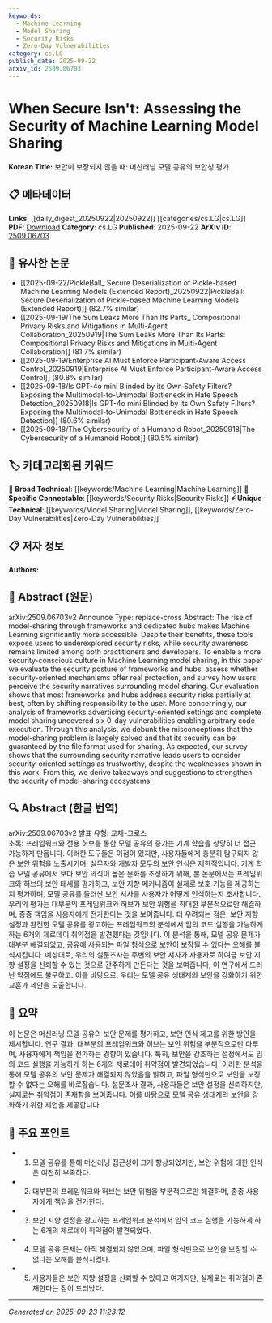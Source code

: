 ```yaml
---
keywords:
  - Machine Learning
  - Model Sharing
  - Security Risks
  - Zero-Day Vulnerabilities
category: cs.LG
publish_date: 2025-09-22
arxiv_id: 2509.06703
---
```


<!-- KEYWORD_LINKING_METADATA:
{
  "processed_timestamp": "2025-09-23T11:23:12.794522",
  "vocabulary_version": "1.0",
  "selected_keywords": [
    "Machine Learning",
    "Model Sharing",
    "Security Risks",
    "Zero-Day Vulnerabilities"
  ],
  "rejected_keywords": [],
  "similarity_scores": {
    "Machine Learning": 0.85,
    "Model Sharing": 0.88,
    "Security Risks": 0.82,
    "Zero-Day Vulnerabilities": 0.9
  },
  "extraction_method": "AI_prompt_based",
  "budget_applied": true,
  "candidates_json": {
    "candidates": [
      {
        "surface": "Machine Learning",
        "canonical": "Machine Learning",
        "aliases": [],
        "category": "broad_technical",
        "rationale": "A foundational concept that connects to various technical discussions in the paper.",
        "novelty_score": 0.3,
        "connectivity_score": 0.9,
        "specificity_score": 0.5,
        "link_intent_score": 0.85
      },
      {
        "surface": "model sharing",
        "canonical": "Model Sharing",
        "aliases": [
          "model exchange",
          "model distribution"
        ],
        "category": "unique_technical",
        "rationale": "Central to the paper's discussion on security risks and practices.",
        "novelty_score": 0.75,
        "connectivity_score": 0.7,
        "specificity_score": 0.8,
        "link_intent_score": 0.88
      },
      {
        "surface": "security risks",
        "canonical": "Security Risks",
        "aliases": [
          "security threats",
          "vulnerabilities"
        ],
        "category": "specific_connectable",
        "rationale": "Key to understanding the challenges in model sharing frameworks.",
        "novelty_score": 0.55,
        "connectivity_score": 0.78,
        "specificity_score": 0.72,
        "link_intent_score": 0.82
      },
      {
        "surface": "0-day vulnerabilities",
        "canonical": "Zero-Day Vulnerabilities",
        "aliases": [
          "0-day exploits",
          "zero-day threats"
        ],
        "category": "unique_technical",
        "rationale": "Highlights specific security issues uncovered in the study.",
        "novelty_score": 0.8,
        "connectivity_score": 0.65,
        "specificity_score": 0.85,
        "link_intent_score": 0.9
      }
    ],
    "ban_list_suggestions": [
      "frameworks",
      "hubs",
      "file format"
    ]
  },
  "decisions": [
    {
      "candidate_surface": "Machine Learning",
      "resolved_canonical": "Machine Learning",
      "decision": "linked",
      "scores": {
        "novelty": 0.3,
        "connectivity": 0.9,
        "specificity": 0.5,
        "link_intent": 0.85
      }
    },
    {
      "candidate_surface": "model sharing",
      "resolved_canonical": "Model Sharing",
      "decision": "linked",
      "scores": {
        "novelty": 0.75,
        "connectivity": 0.7,
        "specificity": 0.8,
        "link_intent": 0.88
      }
    },
    {
      "candidate_surface": "security risks",
      "resolved_canonical": "Security Risks",
      "decision": "linked",
      "scores": {
        "novelty": 0.55,
        "connectivity": 0.78,
        "specificity": 0.72,
        "link_intent": 0.82
      }
    },
    {
      "candidate_surface": "0-day vulnerabilities",
      "resolved_canonical": "Zero-Day Vulnerabilities",
      "decision": "linked",
      "scores": {
        "novelty": 0.8,
        "connectivity": 0.65,
        "specificity": 0.85,
        "link_intent": 0.9
      }
    }
  ]
}
-->

# When Secure Isn't: Assessing the Security of Machine Learning Model Sharing

**Korean Title:** 보안이 보장되지 않을 때: 머신러닝 모델 공유의 보안성 평가

## 📋 메타데이터

**Links**: [[daily_digest_20250922|20250922]] [[categories/cs.LG|cs.LG]]
**PDF**: [Download](https://arxiv.org/pdf/2509.06703.pdf)
**Category**: cs.LG
**Published**: 2025-09-22
**ArXiv ID**: [2509.06703](https://arxiv.org/abs/2509.06703)

## 🔗 유사한 논문
- [[2025-09-22/PickleBall_ Secure Deserialization of Pickle-based Machine Learning Models (Extended Report)_20250922|PickleBall: Secure Deserialization of Pickle-based Machine Learning Models (Extended Report)]] (82.7% similar)
- [[2025-09-19/The Sum Leaks More Than Its Parts_ Compositional Privacy Risks and Mitigations in Multi-Agent Collaboration_20250919|The Sum Leaks More Than Its Parts: Compositional Privacy Risks and Mitigations in Multi-Agent Collaboration]] (81.7% similar)
- [[2025-09-19/Enterprise AI Must Enforce Participant-Aware Access Control_20250919|Enterprise AI Must Enforce Participant-Aware Access Control]] (80.8% similar)
- [[2025-09-18/Is GPT-4o mini Blinded by its Own Safety Filters? Exposing the Multimodal-to-Unimodal Bottleneck in Hate Speech Detection_20250918|Is GPT-4o mini Blinded by its Own Safety Filters? Exposing the Multimodal-to-Unimodal Bottleneck in Hate Speech Detection]] (80.6% similar)
- [[2025-09-18/The Cybersecurity of a Humanoid Robot_20250918|The Cybersecurity of a Humanoid Robot]] (80.5% similar)

## 🏷️ 카테고리화된 키워드
**🧠 Broad Technical**: [[keywords/Machine Learning|Machine Learning]]
**🔗 Specific Connectable**: [[keywords/Security Risks|Security Risks]]
**⚡ Unique Technical**: [[keywords/Model Sharing|Model Sharing]], [[keywords/Zero-Day Vulnerabilities|Zero-Day Vulnerabilities]]

## 📋 저자 정보

**Authors:** 

## 📄 Abstract (원문)

arXiv:2509.06703v2 Announce Type: replace-cross 
Abstract: The rise of model-sharing through frameworks and dedicated hubs makes Machine Learning significantly more accessible. Despite their benefits, these tools expose users to underexplored security risks, while security awareness remains limited among both practitioners and developers. To enable a more security-conscious culture in Machine Learning model sharing, in this paper we evaluate the security posture of frameworks and hubs, assess whether security-oriented mechanisms offer real protection, and survey how users perceive the security narratives surrounding model sharing. Our evaluation shows that most frameworks and hubs address security risks partially at best, often by shifting responsibility to the user. More concerningly, our analysis of frameworks advertising security-oriented settings and complete model sharing uncovered six 0-day vulnerabilities enabling arbitrary code execution. Through this analysis, we debunk the misconceptions that the model-sharing problem is largely solved and that its security can be guaranteed by the file format used for sharing. As expected, our survey shows that the surrounding security narrative leads users to consider security-oriented settings as trustworthy, despite the weaknesses shown in this work. From this, we derive takeaways and suggestions to strengthen the security of model-sharing ecosystems.

## 🔍 Abstract (한글 번역)

arXiv:2509.06703v2 발표 유형: 교체-크로스  
초록: 프레임워크와 전용 허브를 통한 모델 공유의 증가는 기계 학습을 상당히 더 접근 가능하게 만듭니다. 이러한 도구들은 이점이 있지만, 사용자들에게 충분히 탐구되지 않은 보안 위험을 노출시키며, 실무자와 개발자 모두의 보안 인식은 제한적입니다. 기계 학습 모델 공유에서 보다 보안 의식이 높은 문화를 조성하기 위해, 본 논문에서는 프레임워크와 허브의 보안 태세를 평가하고, 보안 지향 메커니즘이 실제로 보호 기능을 제공하는지 평가하며, 모델 공유를 둘러싼 보안 서사를 사용자가 어떻게 인식하는지 조사합니다. 우리의 평가는 대부분의 프레임워크와 허브가 보안 위험을 최대한 부분적으로만 해결하며, 종종 책임을 사용자에게 전가한다는 것을 보여줍니다. 더 우려되는 점은, 보안 지향 설정과 완전한 모델 공유를 광고하는 프레임워크의 분석에서 임의 코드 실행을 가능하게 하는 6개의 제로데이 취약점을 발견했다는 것입니다. 이 분석을 통해, 모델 공유 문제가 대부분 해결되었고, 공유에 사용되는 파일 형식으로 보안이 보장될 수 있다는 오해를 불식시킵니다. 예상대로, 우리의 설문조사는 주변의 보안 서사가 사용자로 하여금 보안 지향 설정을 신뢰할 수 있는 것으로 간주하게 만든다는 것을 보여줍니다, 이 연구에서 드러난 약점에도 불구하고. 이를 바탕으로, 우리는 모델 공유 생태계의 보안을 강화하기 위한 교훈과 제안을 도출합니다.

## 📝 요약

이 논문은 머신러닝 모델 공유의 보안 문제를 평가하고, 보안 인식 제고를 위한 방안을 제시합니다. 연구 결과, 대부분의 프레임워크와 허브는 보안 위험을 부분적으로만 다루며, 사용자에게 책임을 전가하는 경향이 있습니다. 특히, 보안을 강조하는 설정에서도 임의 코드 실행을 가능하게 하는 6개의 제로데이 취약점이 발견되었습니다. 이러한 분석을 통해 모델 공유의 보안 문제가 해결되지 않았음을 밝히고, 파일 형식만으로 보안을 보장할 수 없다는 오해를 바로잡습니다. 설문조사 결과, 사용자들은 보안 설정을 신뢰하지만, 실제로는 취약점이 존재함을 보여줍니다. 이를 바탕으로 모델 공유 생태계의 보안을 강화하기 위한 제언을 제공합니다.

## 🎯 주요 포인트

- 1. 모델 공유를 통해 머신러닝 접근성이 크게 향상되었지만, 보안 위험에 대한 인식은 여전히 부족하다.
- 2. 대부분의 프레임워크와 허브는 보안 위험을 부분적으로만 해결하며, 종종 사용자에게 책임을 전가한다.
- 3. 보안 지향 설정을 광고하는 프레임워크 분석에서 임의 코드 실행을 가능하게 하는 6개의 제로데이 취약점이 발견되었다.
- 4. 모델 공유 문제는 아직 해결되지 않았으며, 파일 형식만으로 보안을 보장할 수 없다는 오해를 불식시켰다.
- 5. 사용자들은 보안 지향 설정을 신뢰할 수 있다고 여기지만, 실제로는 취약점이 존재한다는 점이 드러났다.


---

*Generated on 2025-09-23 11:23:12*